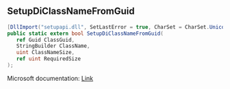 ## SetupDiClassNameFromGuid

```csharp
[DllImport("setupapi.dll", SetLastError = true, CharSet = CharSet.Unicode)]
public static extern bool SetupDiClassNameFromGuid(
   ref Guid ClassGuid,
   StringBuilder ClassName,
   uint ClassNameSize,
   ref uint RequiredSize
);
```

Microsoft documentation: [Link](https://docs.microsoft.com/en-us/windows/win32/api/setupapi/nf-setupapi-setupdiclassnamefromguidw)
